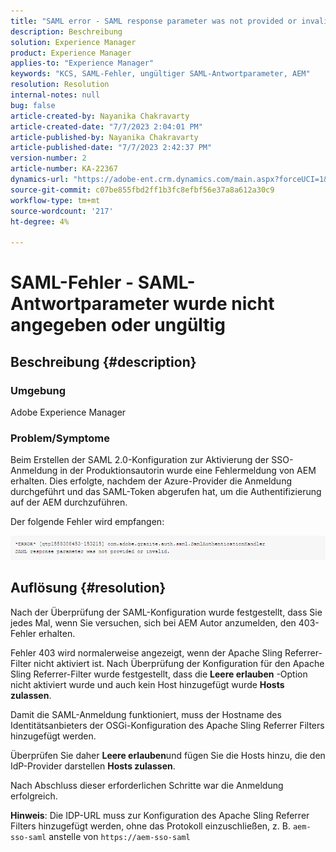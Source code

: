 ```yaml
---
title: "SAML error - SAML response parameter was not provided or invalid"
description: Beschreibung
solution: Experience Manager
product: Experience Manager
applies-to: "Experience Manager"
keywords: "KCS, SAML-Fehler, ungültiger SAML-Antwortparameter, AEM"
resolution: Resolution
internal-notes: null
bug: false
article-created-by: Nayanika Chakravarty
article-created-date: "7/7/2023 2:04:01 PM"
article-published-by: Nayanika Chakravarty
article-published-date: "7/7/2023 2:42:37 PM"
version-number: 2
article-number: KA-22367
dynamics-url: "https://adobe-ent.crm.dynamics.com/main.aspx?forceUCI=1&pagetype=entityrecord&etn=knowledgearticle&id=60482c1c-cf1c-ee11-8f6e-6045bd006ce9"
source-git-commit: c07be855fbd2ff1b3fc8efbf56e37a8a612a30c9
workflow-type: tm+mt
source-wordcount: '217'
ht-degree: 4%

---
```


# SAML-Fehler - SAML-Antwortparameter wurde nicht angegeben oder ungültig

## Beschreibung {#description}


### Umgebung

Adobe Experience Manager

### Problem/Symptome

Beim Erstellen der SAML 2.0-Konfiguration zur Aktivierung der SSO-Anmeldung in der Produktionsautorin wurde eine Fehlermeldung von AEM erhalten. Dies erfolgte, nachdem der Azure-Provider die Anmeldung durchgeführt und das SAML-Token abgerufen hat, um die Authentifizierung auf der AEM durchzuführen.

Der folgende Fehler wird empfangen:

![](assets/___85044d7a-d41c-ee11-8f6e-6045bd006ce9___.png)


## Auflösung {#resolution}


Nach der Überprüfung der SAML-Konfiguration wurde festgestellt, dass Sie jedes Mal, wenn Sie versuchen, sich bei AEM Autor anzumelden, den 403-Fehler erhalten.

Fehler 403 wird normalerweise angezeigt, wenn der Apache Sling Referrer-Filter nicht aktiviert ist. Nach Überprüfung der Konfiguration für den Apache Sling Referrer-Filter wurde festgestellt, dass die <b>Leere erlauben</b> -Option nicht aktiviert wurde und auch kein Host hinzugefügt wurde <b>Hosts zulassen</b>.

Damit die SAML-Anmeldung funktioniert, muss der Hostname des Identitätsanbieters der OSGi-Konfiguration des Apache Sling Referrer Filters hinzugefügt werden.

Überprüfen Sie daher <b>Leere erlauben</b>und fügen Sie die Hosts hinzu, die den IdP-Provider darstellen <b>Hosts zulassen</b>.

Nach Abschluss dieser erforderlichen Schritte war die Anmeldung erfolgreich.

<b>Hinweis</b>: Die IDP-URL muss zur Konfiguration des Apache Sling Referrer Filters hinzugefügt werden, ohne das Protokoll einzuschließen, z. B. `aem-sso-saml` anstelle von `https://aem-sso-saml`
